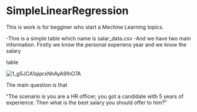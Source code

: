 # SimpleLinearRegression

This is work is for begginer who start a Mechine Learning topics.

-Thre is a simple table which name is salar_data.csv
-And we have two main information. Firstly we know the personal experiens year and we know the salary


table


![1_g5JCA1qiprxNhAyA9IhO7A](https://user-images.githubusercontent.com/74202972/112721283-1935b480-8f14-11eb-892e-8393199a5bb1.png)

The main question is that

“The scenario is you are a HR officer, you got a candidate with 5 years of experience. Then what is the best salary you should offer to him?”

